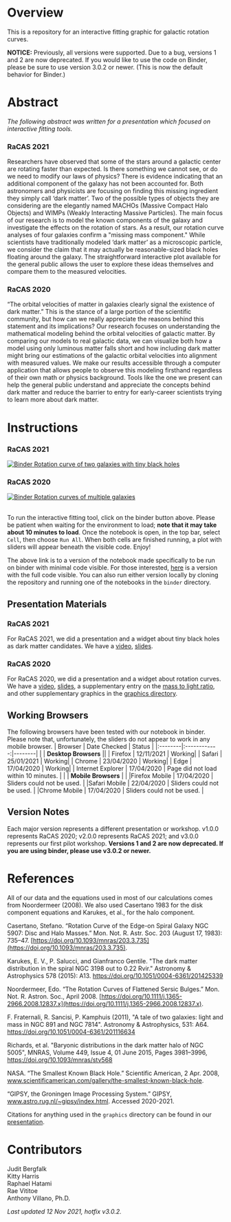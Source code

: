 # Overview
This is a repository for an interactive fitting graphic for galactic rotation curves.

**NOTICE:** Previously, all versions were supported. Due to a bug, versions 1 and 2 are now deprecated. If you would like to use the code on Binder, please be sure to use version 3.0.2 or newer. (This is now the default behavior for Binder.)

# Abstract
*The following abstract was written for a presentation which focused on interactive fitting tools.*

### RaCAS 2021
Researchers have observed that some of the stars around a galactic center are rotating faster than expected. Is there something we cannot see, or do we need to modify our laws of physics? There is evidence indicating that an additional component of the galaxy has not been accounted for. Both astronomers and physicists are focusing on finding this missing ingredient they simply call ‘dark matter’. Two of the possible types of objects they are considering are the elegantly named MACHOs (Massive Compact Halo Objects) and WIMPs (Weakly Interacting Massive Particles). The main focus of our research is to model the known components of the galaxy and investigate the effects on the rotation of stars. As a result, our rotation curve analyses of four galaxies confirm a "missing mass component."  While scientists have traditionally modeled ‘dark matter’ as a microscopic particle, we consider the claim that it may actually be reasonable-sized black holes floating around the galaxy. The straightforward interactive plot available for the general public allows the user to explore these ideas themselves and compare them to the measured velocities.

### RaCAS 2020
“The orbital velocities of matter in galaxies clearly signal the existence of dark matter.” This is the stance of a large portion of the scientific community, but how can we really appreciate the reasons behind this statement and its implications? Our research focuses on understanding the mathematical modeling behind the orbital velocities of galactic matter. By comparing our models to real galactic data, we can visualize both how a model using only luminous matter falls short and how including dark matter might bring our estimations of the galactic orbital velocities into alignment with measured values. We make our results accessible through a computer application that allows people to observe this modeling firsthand regardless of their own math or physics background. Tools like the one we present can help the general public understand and appreciate the concepts behind dark matter and reduce the barrier to entry for early-career scientists trying to learn more about dark matter.

# Instructions

### RaCAS 2021
[![Binder](https://mybinder.org/badge_logo.svg) Rotation curve of two galaxies with tiny black holes](https://mybinder.org/v2/gh/villano-lab/galactic-spin/releases/tag/v3.0.2?filepath=binder%2FRaCAS2021%2FRaCAS2021_widget_2galaxies_withBH.ipynb)

### RaCAS 2020
[![Binder](https://mybinder.org/badge_logo.svg) Rotation curves of multiple galaxies](https://mybinder.org/v2/gh/villano-lab/galactic-spinreleases/tag/v3.0.2?filepath=binder%2FRaCAS2021%2FRC_Sliders-Multiple_Galaxies.ipynb)

<br /> To run the interactive fitting tool, click on the binder button above. Please be patient when waiting for the environment to load; **note that it may take about 10 minutes to load**. Once the notebook is open, in the top bar, select `Cell`, then choose `Run All`. When both cells are finished running, a plot with sliders will appear beneath the visible code. Enjoy!

The above link is to a version of the notebook made specifically to be run on binder with minimal code visible.
For those interested, [here](https://mybinder.org/v2/gh/villano-lab/galactic-spin/c99085aa2ab158b381195507d1736d1d63cb8834?filepath=binder%2FRaCAS2020%2FRotation_Curve_Sliders-With-Code-Single_Galaxy-NGC5533.ipynb)
is a version with the full code visible. You can also run either version locally by cloning the repository and running one of the notebooks in the `binder` directory.

## Presentation Materials

### RaCAS 2021
For RaCAS 2021, we did a presentation and a widget about tiny black holes as dark matter candidates. We have a [video](https://www.youtube.com/watch?v=szPTC7zp4s8), [slides](https://docs.google.com/presentation/d/1cG65RBMJecK7ksf6yzhlmWfjUJZmJFjao2jtUKyFSCA/edit?usp=sharing).

### RaCAS 2020
For RaCAS 2020, we did a presentation and a widget about rotation curves. We have a [video](https://www.youtube.com/watch?v=H470EgAheuM), [slides](https://docs.google.com/presentation/d/1YraVYQ2cxyMKspdaCtHamu_zmWh0HkluK0tK0wfvFP0/edit?usp=sharing), a supplementary entry on the [mass to light ratio](https://docs.google.com/presentation/d/1I95JY5h8yNIoOEgOVPC_9bh0AmVL0mldYBuLYkMU7d0/edit?usp=sharing), and other supplementary graphics in the [graphics directory](https://github.com/villano-lab/galactic-spin/tree/master/graphics).

## Working Browsers
The following browsers have been tested with our notebook in binder.  
Please note that, unfortunately, the sliders do not appear to work in any mobile browser.
| Browser | Date Checked | Status |
|:--------|:------------:|--------|
|         | **Desktop Browsers** ||
| Firefox | 12/11/2021   | Working|
| Safari  | 25/01/2021   | Working|
| Chrome  | 23/04/2020   | Working|
| Edge    | 17/04/2020   | Working|
| Internet Explorer | 17/04/2020 | Page did not load within 10 minutes. |
|         | **Mobile Browsers** | |
|Firefox Mobile | 17/04/2020 | Sliders could not be used. |
|Safari Mobile  | 22/04/2020 | Sliders could not be used. |
|Chrome Mobile  | 17/04/2020 | Sliders could not be used. |

## Version Notes

Each major version represents a different presentation or workshop. v1.0.0 represents RaCAS 2020; v2.0.0 represents RaCAS 2021; and v3.0.0 represents our first pilot workshop. **Versions 1 and 2 are now deprecated. If you are using binder, please use v3.0.2 or newer.**

# References
All of our data and the equations used in most of our calculations comes from Noordermeer (2008). We also used Casertano 1983 for the disk component equations and Karukes, et al., for the halo component.

Casertano, Stefano. “Rotation Curve of the Edge-on Spiral Galaxy NGC 5907: Disc and Halo Masses.” Mon. Not. R. Astr. Soc. 203 (August 17, 1983): 735–47. [https://doi.org/10.1093/mnras/203.3.735](https://doi.org/10.1093/mnras/203.3.735). 

Karukes, E. V., P. Salucci, and Gianfranco Gentile. "The dark matter distribution in the spiral NGC 3198 out to 0.22 Rvir." Astronomy & Astrophysics 578 (2015): A13. https://doi.org/10.1051/0004-6361/201425339

Noordermeer, Edo. “The Rotation Curves of Flattened Sersic Bulges.” Mon. Not. R. Astron. Soc., April 2008. [https://doi.org/10.1111/j.1365-2966.2008.12837.x](https://doi.org/10.1111/j.1365-2966.2008.12837.x).

F.  Fraternali, R.  Sancisi, P.  Kamphuis (2011), "A tale of two galaxies: light and mass in NGC 891 and NGC 7814". Astronomy & Astrophysics, 531: A64. https://doi.org/10.1051/0004-6361/201116634

Richards, et al. "Baryonic distributions in the dark matter halo of NGC 5005", MNRAS, Volume 449, Issue 4, 01 June 2015, Pages 3981–3996, https://doi.org/10.1093/mnras/stv568 

NASA. “The Smallest Known Black Hole.” Scientific American, 2 Apr. 2008, www.scientificamerican.com/gallery/the-smallest-known-black-hole.

“GIPSY, the Groningen Image Processing System.” GIPSY, www.astro.rug.nl/~gipsy/index.html. Accessed 2020-2021.

Citations for anything used in the `graphics` directory can be found in our [presentation](https://docs.google.com/presentation/d/1YraVYQ2cxyMKspdaCtHamu_zmWh0HkluK0tK0wfvFP0/edit?usp=sharing).

# Contributors
Judit Bergfalk  
Kitty Harris  
Raphael Hatami  
Rae Vititoe  
Anthony Villano, Ph.D.

*Last updated 12 Nov 2021, hotfix v3.0.2.*
